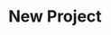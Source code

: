 ---
description: Creation of a new data project
id_: newproject
issues:
- num: 44
  title: Collect screenplay data for either nlp or character networks for films /
    TV series
  url: https://github.com/sscu-budapest/sscu-budapest.github.io/issues/44
- num: 36
  title: Portfolio forum dataset creation
  url: https://github.com/sscu-budapest/sscu-budapest.github.io/issues/36
- num: 60
  title: polygons of hungarian election zones
  url: https://github.com/sscu-budapest/sscu-budapest.github.io/issues/60
- num: 41
  title: Python Package Index
  url: https://github.com/sscu-budapest/sscu-budapest.github.io/issues/41
- num: 16
  title: GitHub
  url: https://github.com/sscu-budapest/sscu-budapest.github.io/issues/16
- num: 13
  title: Twitter API
  url: https://github.com/sscu-budapest/sscu-budapest.github.io/issues/13
- num: 58
  title: ingatlan.com dataset
  url: https://github.com/sscu-budapest/sscu-budapest.github.io/issues/58
title: New Project
---